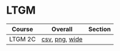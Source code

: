 # LTGM

| Course | Overall | Section |
| ------ | ------- | ------- |
| LTGM 2C | [csv](https://github.com/UCSD-Historical-Enrollment-Data/2023Spring/blob/main/overall/LTGM%202C.csv), [png](https://raw.githubusercontent.com/UCSD-Historical-Enrollment-Data/2023Spring/main/plot_overall/LTGM%202C.png), [wide](https://raw.githubusercontent.com/UCSD-Historical-Enrollment-Data/2023Spring/main/plot_overall_wide/LTGM%202C.png) |  |
